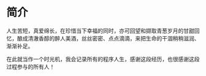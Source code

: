 # 简介  

人生苦短，真爱绵长，在珍惜当下幸福的同时，亦可回望和撷取青葱岁月的甘甜回忆，酿成清澈香醇的醉人美酒，丝丝密密、点点滴滴，来把生命的干涸稍稍滋润、渐渐补足。

在此就当作一个时光机，我会记录所有的程序人生，感谢这段经历，也很感谢这段过程参与的所有人！